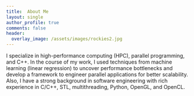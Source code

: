 ```yaml
---
title:  About Me
layout: single
author_profile: true
comments: false
header:
  overlay_image: /assets/images/rockies2.jpg
---
```


I specialize in high-performance computing (HPC), parallel programming, and C++. In the course of my work, I used techniques from machine learning (linear regression) to uncover performance bottlenecks and develop a framework to engineer parallel applications for better scalability. Also, I have a strong background in software engineering with rich experience in C/C++, STL, multithreading, Python, OpenGL, and OpenCL. 
